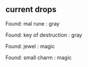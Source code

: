 ## current drops

Found: mal rune : gray
Found: key of destruction : gray
Found: jewel : magic
Found: small charm : magic
